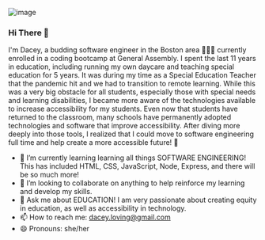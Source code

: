 ![image](https://i.imgur.com/IjKNMre.gif)

### Hi There 👋

I'm Dacey, a budding software engineer in the Boston area 👩🏼‍💻 currently enrolled in a coding bootcamp at General Assembly. I spent the last 11 years in education, including running my own daycare and teaching special education for 5 years. It was during my time as a Special Education Teacher that the pandemic hit and we had to transition to remote learning. While this was a very big obstacle for all students, especially those with special needs and learning disabilities, I became more aware of the technologies available to increase accessibility for my students. Even now that students have returned to the classroom, many schools have permanently adopted technologies and software that improve accessibility. After diving more deeply into those tools, I realized that I could move to software engineering full time and help create a more accessible future! 🙌


- 🌱 I’m currently learning learning all things SOFTWARE ENGINEERING! This has included HTML, CSS, JavaScript, Node, Express, and there will be so much more!
- 👯 I’m looking to collaborate on anything to help reinforce my learning and develop my skills.
- 💬 Ask me about EDUCATION! I am very passionate about creating equity in education, as well as accessibility in technology.
- 📫 How to reach me: dacey.loving@gmail.com
- 😄 Pronouns: she/her
